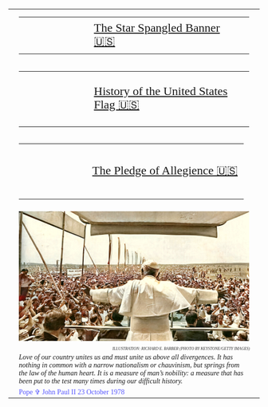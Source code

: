 <!-- START OF MAIN TABLE -->
<table><tr><tr><td></td><td>

<table style="width:100%">
    <td style="width:30%;font-family:verdana;color:red;font-size:48px;text-align:right">
      🎸 🎼
    </td>
    <td style="width:70%;font-family:verdana;color:red;font-size:24px">
 <a href="../assets/pdf/ssb.pdf">The Star Spangled Banner 🇺🇸</a>
    </td>
</table>
</td><td></td><tr><td></td><td>

<table style="width:100%">
    <td style="width:30%;font-family:verdana;color:red;font-size:72px;text-align:right">
      📜
    </td>
    <td style="width:70%;font-family:verdana;color:red;font-size:24px">
      <a href="http://www.kofc.org/en/resources/service/council/1582_3_10.pdf">History of the United States Flag 🇺🇸</a>
    </td>
</table>
</td><td></td><tr><td></td><td>

<table style="width:100%">
    <td style="width:30%;font-family:verdana;color:red;font-size:72px;text-align:right">
      📜
    </td>
    <td style="width:70%;font-family:verdana;color:red;font-size:24px">
      <a href="https://www.kofc.org/un/en/resources/communications/pledgeAllegiance.pdf">The Pledge of Allegience 🇺🇸</a>
    </td>
</table>
</td><td></td><tr><td></td><td>

</td><td></td><tr><td></td><td style="width:825px"><img src="../assets/img/johnpaulii.jpg" size="825" alt="St. Pope John Paul II with arms outstretched to Poland, June 1979 in a colorized Keystone/Getty Images news photo"></td><td></td></tr>
<tr><td></td><td style="font-family:georgia;color:#282828;font-size:11px;text-align:right;font-style:oblique;font-variant-caps:all-small-caps">Illustration: Richard E. Barber (Photo by Keystone/Getty Images)</td><td></td></tr>
<tr><td></td><td style="font-family:times;font-style:italic;justify-content:space-around">Love of our country unites us and must unite us above all divergences. It has nothing in common with a narrow nationalism or chauvinism, but springs from the law of the human heart. It is a measure of man’s nobility: a measure that has been put to the test many times during our difficult history.</td><td></td></tr>
<tr><td></td><td style="font-family:georgia;color:#5555FF;margin-left:36x">Pope &#x271E; John Paul II 23 October 1978</td><td></td>
</tr>
<!-- END OF MAIN TABLE -->

